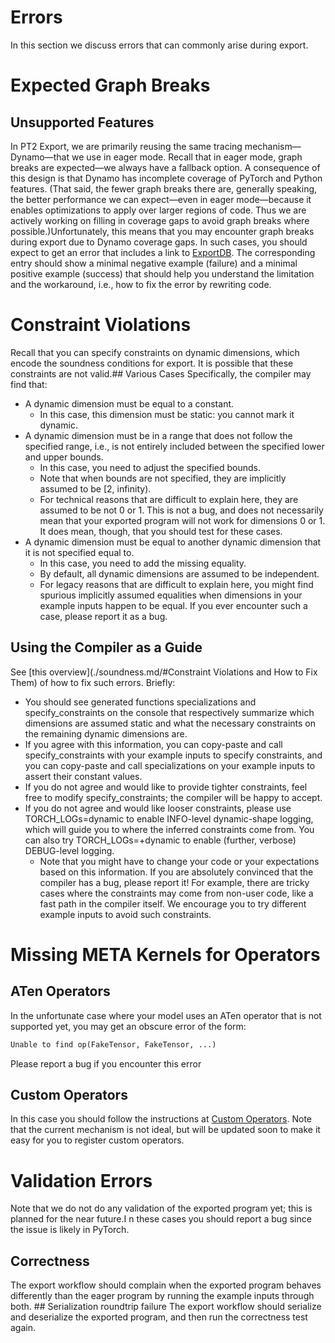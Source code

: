<h1> Errors </h1>

In this section we discuss errors that can commonly arise during export.

# Expected Graph Breaks
## Unsupported Features
In PT2 Export, we are primarily reusing the same tracing mechanism—Dynamo—that we use in eager mode. Recall that in eager mode, graph breaks are expected—we always have a fallback option. A consequence of this design is that Dynamo has incomplete coverage of PyTorch and Python features. (That said, the fewer graph breaks there are, generally speaking, the better performance we can expect—even in eager mode—because it enables optimizations to apply over larger regions of code. Thus we are actively working on filling in coverage gaps to avoid graph breaks where possible.)Unfortunately, this means that you may encounter graph breaks during export due to Dynamo coverage gaps. In such cases, you should expect to get an error that includes a link to [ExportDB](./exportdb.md). The corresponding entry should show a minimal negative example (failure) and a minimal positive example (success) that should help you understand the limitation and the workaround, i.e., how to fix the error by rewriting code.

# Constraint Violations
Recall that you can specify constraints on dynamic dimensions, which encode the soundness conditions for export. It is possible that these constraints are not valid.## Various Cases
Specifically, the compiler may find that:
- A dynamic dimension must be equal to a constant.
  - In this case, this dimension must be static: you cannot mark it dynamic.
- A dynamic dimension must be in a range that does not follow the specified range, i.e., is not entirely included between the specified lower and upper bounds.
  - In this case, you need to adjust the specified bounds.
  - Note that when bounds are not specified, they are implicitly assumed to be [2, infinity).
  - For technical reasons that are difficult to explain here, they are assumed to be not 0 or 1. This is not a bug, and does not necessarily mean that your exported program will not work for dimensions 0 or 1. It does mean, though, that you should test for these cases.
- A dynamic dimension must be equal to another dynamic dimension that it is not specified equal to.
   - In this case, you need to add the missing equality.
   - By default, all dynamic dimensions are assumed to be independent.
   - For legacy reasons that are difficult to explain here, you might find spurious implicitly assumed equalities when dimensions in your example inputs happen to be equal. If you ever encounter such a case, please report it as a bug.

## Using the Compiler as a Guide
See [this overview](./soundness.md/#Constraint Violations and How to Fix Them) of how to fix such errors. Briefly:
* You should see generated functions specializations and specify_constraints on the console that respectively summarize which dimensions are assumed static and what the necessary constraints on the remaining dynamic dimensions are.
* If you agree with this information, you can copy-paste and call specify_constraints with your example inputs to specify constraints, and you can copy-paste and call specializations on your example inputs to assert their constant values.
* If you do not agree and would like to provide tighter constraints, feel free to modify specify_constraints; the compiler will be happy to accept.
* If you do not agree and would like looser constraints, please use TORCH_LOGs=dynamic to enable INFO-level dynamic-shape logging, which will guide you to where the inferred constraints come from. You can also try TORCH_LOGs=+dynamic to enable (further, verbose) DEBUG-level logging.
   * Note that you might have to change your code or your expectations based on this information. If you are absolutely convinced that the compiler has a bug, please report it! For example, there are tricky cases where the constraints may come from non-user code, like a fast path in the compiler itself. We encourage you to try different example inputs to avoid such constraints.

# Missing META Kernels for Operators
## ATen Operators
In the unfortunate case where your model uses an ATen operator that is not supported yet, you may get an obscure error of the form:
```python
Unable to find op(FakeTensor, FakeTensor, ...)
```
Please report a bug if you encounter this error

## Custom Operators
In this case you should follow the instructions at [Custom Operators](./custom_operators.md). Note that the current mechanism is not ideal, but will be updated soon to make it easy for you to register custom operators.

# Validation Errors
Note that we do not do any validation of the exported program yet; this is planned for the near future.I n these cases you should report a bug since the issue is likely in PyTorch.
## Correctness
The export workflow should complain when the exported program behaves differently than the eager program by running the example inputs through both. ## Serialization roundtrip failure
The export workflow should serialize and deserialize the exported program, and then run the correctness test again.
